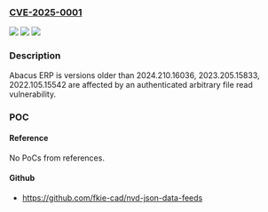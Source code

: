 ### [CVE-2025-0001](https://cve.mitre.org/cgi-bin/cvename.cgi?name=CVE-2025-0001)
![](https://img.shields.io/static/v1?label=Product&message=Abacus&color=blue)
![](https://img.shields.io/static/v1?label=Version&message=0%3C%202024.210.16036%20&color=brighgreen)
![](https://img.shields.io/static/v1?label=Vulnerability&message=CWE-36%3A%20Absolute%20Path%20Traversal&color=brighgreen)

### Description

Abacus ERP is versions older than 2024.210.16036, 2023.205.15833, 2022.105.15542 are affected by an authenticated arbitrary file read vulnerability.

### POC

#### Reference
No PoCs from references.

#### Github
- https://github.com/fkie-cad/nvd-json-data-feeds

